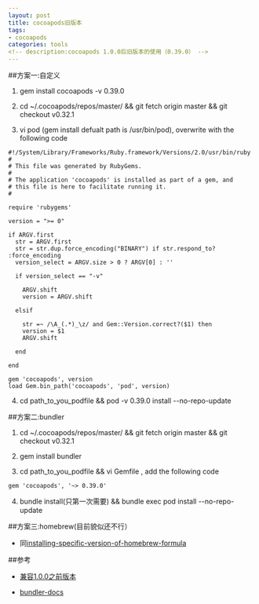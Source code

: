 ```yaml
---
layout: post
title: cocoapods旧版本
tags: 
- cocoapods
categories: tools
<!-- description:cocoapods 1.0.0后旧版本的使用（0.39.0） -->
---
```

##方案一:自定义

1. gem install cocoapods -v 0.39.0

2. cd ~/.cocoapods/repos/master/ && git fetch origin master && git checkout v0.32.1

3. vi pod (gem install defualt path is /usr/bin/pod), overwrite with the following code 

```
#!/System/Library/Frameworks/Ruby.framework/Versions/2.0/usr/bin/ruby
#
# This file was generated by RubyGems.
#
# The application 'cocoapods' is installed as part of a gem, and
# this file is here to facilitate running it.
#

require 'rubygems'

version = ">= 0"

if ARGV.first
  str = ARGV.first
  str = str.dup.force_encoding("BINARY") if str.respond_to? :force_encoding
  version_select = ARGV.size > 0 ? ARGV[0] : ''

  if version_select == "-v"

    ARGV.shift
    version = ARGV.shift

  elsif 
    
    str =~ /\A_(.*)_\z/ and Gem::Version.correct?($1) then
    version = $1
    ARGV.shift
    
  end

end

gem 'cocoapods', version
load Gem.bin_path('cocoapods', 'pod', version)
```

4. cd path_to_you_podfile && pod -v 0.39.0 install --no-repo-update

##方案二:bundler

1. cd ~/.cocoapods/repos/master/ && git fetch origin master && git checkout v0.32.1

2. gem install bundler

3. cd path_to_you_podfile && vi Gemfile , add the following code 

```
gem 'cocoapods', '~> 0.39.0'

```

4. bundle install(只第一次需要) && bundle exec pod install --no-repo-update

##方案三:homebrew(目前貌似还不行）

* 同[installing-specific-version-of-homebrew-formula](http://effectif.com/mac-os-x/installing-specific-version-of-homebrew-formula)

##参考

* [兼容1.0.0之前版本](http://blog.cocoapods.org/Sharding/)

* [bundler-docs](http://bundler.io/docs.html)

